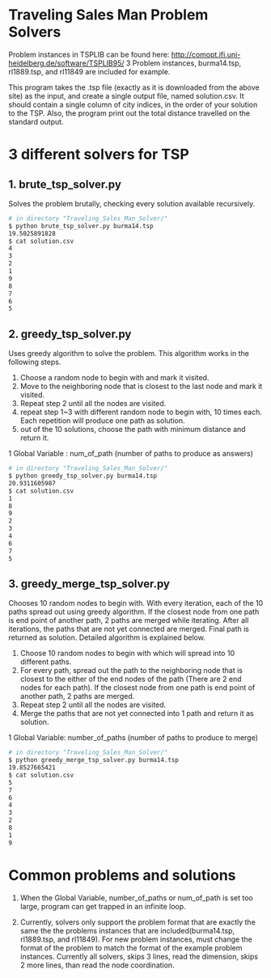 # Traveling Sales Man Problem Solvers

Problem instances in TSPLIB can be found here: http://comopt.ifi.uni-heidelberg.de/software/TSPLIB95/
3 Problem instances, burma14.tsp, rl1889.tsp, and rl11849 are included for example.

This program takes the .tsp file (exactly as it is downloaded from the above site) as the input, and create a single output file, named solution.csv. It should contain a single column of city indices, in the order of your solution to the TSP. Also, the program print out the total distance travelled on the standard output. 

# 3 different solvers for TSP 

## 1. brute_tsp_solver.py
Solves the problem brutally, checking every solution available recursively. 

```sh
# in directory "Traveling_Sales_Man_Solver/"
$ python brute_tsp_solver.py burma14.tsp
19.5025891828
$ cat solution.csv
4
3
2
1
9
8
7
6
5
```

## 2. greedy_tsp_solver.py 
Uses greedy algorithm to solve the problem. This algorithm works in the following steps.

1. Choose a random node to begin with and mark it visited.
2. Move to the neighboring node that is closest to the last node and mark it visited.
3. Repeat step 2 until all the nodes are visited.
4. repeat step 1~3 with different random node to begin with, 10 times each. Each repetition will produce one path as solution.
5. out of the 10 solutions, choose the path with minimum distance and return it.

1 Global Variable : num_of_path (number of paths to produce as answers)

```sh
# in directory "Traveling_Sales_Man_Solver/"
$ python greedy_tsp_solver.py burma14.tsp
20.9311605987
$ cat solution.csv
1
8
9
2
3
4
6
7
5
```

## 3. greedy_merge_tsp_solver.py
Chooses 10 random nodes to begin with. With every iteration, each of the 10 paths spread out using greedy algorithm. If the closest node from one path is end point of another path, 2 paths are merged while iterating. After all iterations, the paths that are not yet connected are merged. Final path is returned as solution. Detailed algorithm is explained below.

1. Choose 10 random nodes to begin with which will spread into 10 different paths.
2. For every path, spread out the path to the neighboring node that is closest to the either of the end nodes of the path (There are 2 end nodes for each path). If the closest node from one path is end point of another path, 2 paths are merged. 
3. Repeat step 2 until all the nodes are visited.
4. Merge the paths that are not yet connected into 1 path and return it as solution.

1 Global Variable: number_of_paths (number of paths to produce to merge)

```sh
# in directory "Traveling_Sales_Man_Solver/"
$ python greedy_merge_tsp_solver.py burma14.tsp
19.8527665421
$ cat solution.csv
5
7
6
4
3
2
8
1
9
```

# Common problems and solutions
 1. When the Global Variable, number_of_paths or num_of_path is set too large, program can get trapped in an infinite loop.

 2. Currently, solvers only support the problem format that are exactly the same the the problems instances that are included(burma14.tsp, rl1889.tsp, and rl11849). For new problem instances, must change the format of the problem to match the format of the example problem instances. Currently all solvers, skips 3 lines, read the dimension, skips 2 more lines, than read the node coordination.